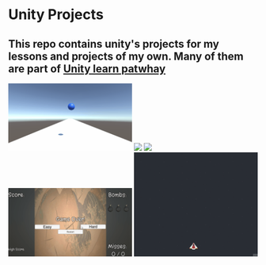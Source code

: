 # Unity Projects
 
## This repo contains unity's projects for my lessons and projects of my own. Many of them are part of [Unity learn patwhay][1]

<img src="Unit 2/Gifs for git/gameplay.gif" width="250"/> <img src="Unit 3/Gifs for Git/gameplay.gif" width="250"/> <img src="Unit 4/Gifs for Git/gameplay.gif" width="250"/> <img src="Unit 5/Gifs for Git/gameplay.gif" width="250"/> <img src="Shoot-emUp/Gifs for Git/Demo1.gif" width="250"/>
 

[1]: https://learn.unity.com/
